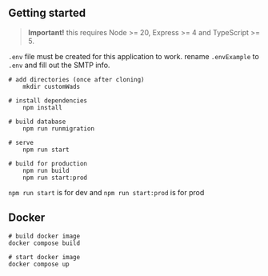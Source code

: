 ## Getting started

> **Important!** this requires Node >= 20, Express >= 4 and TypeScript >= 5.

`.env` file must be created for this application to work. rename `.envExample` to `.env` and fill out the SMTP info.

```batch
# add directories (once after cloning)
    mkdir customWads

# install dependencies
    npm install
    
# build database
    npm run runmigration

# serve
    npm run start

# build for production
    npm run build
    npm run start:prod
```

`npm run start` is for dev and `npm run start:prod` is for prod

## Docker

```
# build docker image
docker compose build

# start docker image
docker compose up
```
